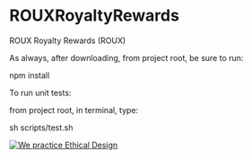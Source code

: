 # ROUXRoyaltyRewards
ROUX Royalty Rewards (ROUX)

As always, after downloading, from project root, be sure to run: 

  npm install

To run unit tests:

from project root, in terminal, type:

  sh scripts/test.sh

<a href='https://ind.ie/ethical-design'><img style='margin-left: auto; margin-right: auto;' alt='We practice Ethical Design' src='https://img.shields.io/badge/Ethical_Design-_▲_❤_-blue.svg'></a>
